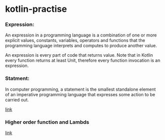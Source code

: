 # kotlin-practise


<h3>Expression:</h3>
<p>An expression in a programming language is a combination of one or more explicit values, constants, variables, operators and functions that the programming language interprets and computes to produce another value.</P>

<p> An expression is every part of code that returns value. Note that in Kotlin every function returns at least Unit, therefore every function invocation is an expression.</p>

<h3>Statment:</h3>
<p> In computer programming, a statement is the smallest standalone element of an imperative programming language that expresses some action to be carried out.</P>
<a href="https://blog.kotlin-academy.com/kotlin-programmer-dictionary-statement-vs-expression-e6743ba1aaa0">link</a> 

<h3>Higher order function and Lambds</h3>
<a href="https://blog.mindorks.com/understanding-higher-order-functions-and-lambdas-in-kotlin">link</a> 
